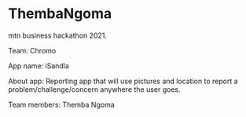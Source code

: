 # ThembaNgoma
mtn business hackathon 2021.

Team: Chromo

App name: iSandla

About app: Reporting app that will use pictures and location to report a problem/challenge/concern anywhere the user goes.

Team members:
Themba Ngoma
